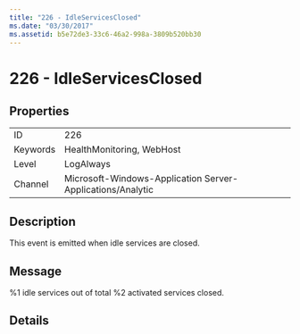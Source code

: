 ```yaml
---
title: "226 - IdleServicesClosed"
ms.date: "03/30/2017"
ms.assetid: b5e72de3-33c6-46a2-998a-3809b520bb30
---
```

# 226 - IdleServicesClosed

## Properties  
  
|||  
|-|-|  
|ID|226|  
|Keywords|HealthMonitoring, WebHost|  
|Level|LogAlways|  
|Channel|Microsoft-Windows-Application Server-Applications/Analytic|  
  
## Description  

 This event is emitted when idle services are closed.  
  
## Message  

 %1 idle services out of total %2 activated services closed.  
  
## Details
